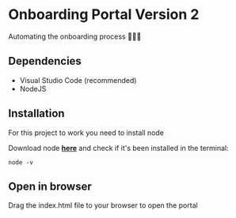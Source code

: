 # Onboarding Portal Version 2
Automating the onboarding process 🧑‍🤝‍🧑

## Dependencies
* Visual Studio Code (recommended)
* NodeJS

## Installation
For this project to work you need to install node

Download node **[here](https://nodejs.org/en/download/)** and check if it's been installed in the terminal:
```
node -v
```

## Open in browser
Drag the index.html file to your browser to open the portal
